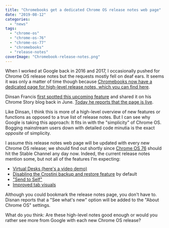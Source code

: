 ```yaml
---
title: "Chromebooks get a dedicated Chrome OS release notes web page"
date: "2019-08-12"
categories: 
  - "news"
tags: 
  - "chrome-os"
  - "chrome-os-76"
  - "chrome-os-77"
  - "chromebooks"
  - "release-notes"
coverImage: "Chromebook-release-notes.png"
---
```


When I worked at Google back in 2016 and 2017, I occasionally pushed for Chrome OS release notes but the requests mostly fell on deaf ears. It seems it was only a matter of time though because [Chromebooks now have a dedicated page for high-level release notes, which you can find here](https://www.google.com/chromebook/whatsnew/embedded/).

Dinsan Francis [first spotted this upcoming feature](https://www.chromestory.com/2019/06/chrome-os-to-get-release-notes-app-pwa/) and shared it on his Chrome Story blog back in June. [Today he reports that the page is live](https://www.chromestory.com/2019/08/first-look-at-chrome-os-release-notes-its-a-web-page/).

Like Dinsan, I think this is more of a high-level overview of new features or functions as opposed to a true list of release notes. But I can see why Google is taking this approach: It fits in with the "simplicity" of Chrome OS. Bogging mainstream users down with detailed code minutia is the exact _opposite_ of simplicity.

I assume this release notes web page will be updated with every new Chrome OS release; we should find out shortly since [Chrome OS 76](https://www.aboutchromebooks.com/tag/chrome-os-76/) should hit the Stable Channel any day now. Indeed, the current release notes mention some, but not all of the features I'm expecting:

- [Virtual Desks (here's a video demo)](https://www.aboutchromebooks.com/news/chrome-os-77-first-look-at-virtual-desks-video-chromebook/)
- [Disabling the Crostini backup and restore feature](https://www.aboutchromebooks.com/news/chrome-os-76-will-disable-crostini-linux-backups-by-default/) by default
- ["Send to Self"](https://www.aboutchromebooks.com/news/chrome-os-76-adds-send-to-self-feature-for-pushing-web-pages-to-your-other-devices/)
- [Improved tab visuals](https://www.aboutchromebooks.com/news/chrome-os-76-improves-tab-information-visuals-on-chromebooks/)

Although you could bookmark the release notes page, you don't have to. Disnan reports that a "See what's new" option will be added to the "About Chrome OS" settings.

What do you think: Are these high-level notes good enough or would you rather see more from Google with each new Chrome OS release?
